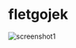# fletgojek
![screenshot1](https://user-images.githubusercontent.com/52072811/202890285-18d39aa6-e1e1-41e9-929f-24871379995d.png)
